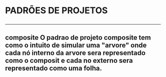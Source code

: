 <h1>PADRÕES DE PROJETOS
<hr>
<h2>composite
O padrao de projeto composite tem como o intuito de simular uma "arvore" onde cada nó interno da arvore sera representado como o composit e cada no externo sera representado como uma folha.
